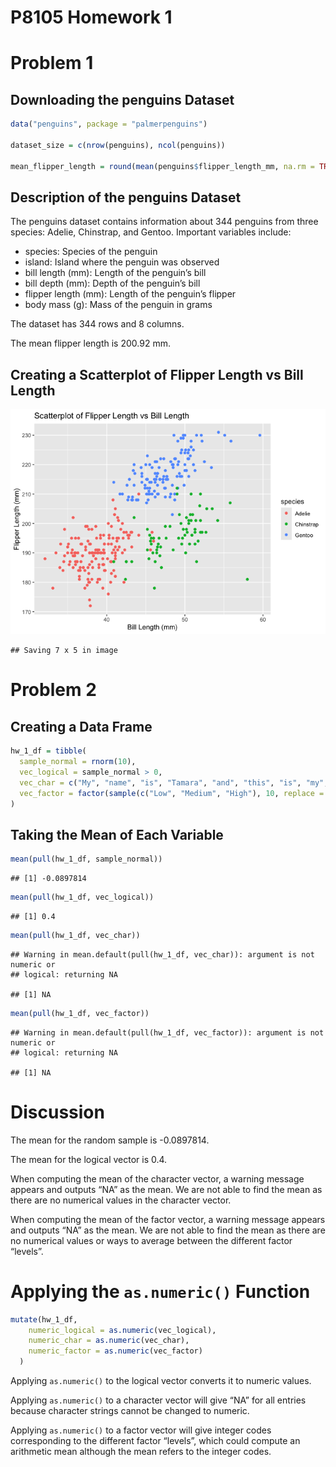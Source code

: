 P8105 Homework 1
================

# Problem 1

## Downloading the penguins Dataset

``` r
data("penguins", package = "palmerpenguins")

dataset_size = c(nrow(penguins), ncol(penguins))

mean_flipper_length = round(mean(penguins$flipper_length_mm, na.rm = TRUE), 2)
```

## Description of the penguins Dataset

The penguins dataset contains information about 344 penguins from three
species: Adelie, Chinstrap, and Gentoo. Important variables include:

- species: Species of the penguin
- island: Island where the penguin was observed
- bill length (mm): Length of the penguin’s bill
- bill depth (mm): Depth of the penguin’s bill
- flipper length (mm): Length of the penguin’s flipper
- body mass (g): Mass of the penguin in grams

The dataset has 344 rows and 8 columns.

The mean flipper length is 200.92 mm.

## Creating a Scatterplot of Flipper Length vs Bill Length

![](p8105_hw1_tp2879_files/figure-gfm/unnamed-chunk-2-1.png)<!-- -->

    ## Saving 7 x 5 in image

# Problem 2

## Creating a Data Frame

``` r
hw_1_df = tibble(
  sample_normal = rnorm(10), 
  vec_logical = sample_normal > 0, 
  vec_char = c("My", "name", "is", "Tamara", "and", "this", "is", "my", "Homework", "1."), 
  vec_factor = factor(sample(c("Low", "Medium", "High"), 10, replace = TRUE))
)
```

## Taking the Mean of Each Variable

``` r
mean(pull(hw_1_df, sample_normal))
```

    ## [1] -0.0897814

``` r
mean(pull(hw_1_df, vec_logical))
```

    ## [1] 0.4

``` r
mean(pull(hw_1_df, vec_char))
```

    ## Warning in mean.default(pull(hw_1_df, vec_char)): argument is not numeric or
    ## logical: returning NA

    ## [1] NA

``` r
mean(pull(hw_1_df, vec_factor))
```

    ## Warning in mean.default(pull(hw_1_df, vec_factor)): argument is not numeric or
    ## logical: returning NA

    ## [1] NA

# Discussion

The mean for the random sample is -0.0897814.

The mean for the logical vector is 0.4.

When computing the mean of the character vector, a warning message
appears and outputs “NA” as the mean. We are not able to find the mean
as there are no numerical values in the character vector.

When computing the mean of the factor vector, a warning message appears
and outputs “NA” as the mean. We are not able to find the mean as there
are no numerical values or ways to average between the different factor
“levels”.

# Applying the `as.numeric()` Function

``` r
mutate(hw_1_df, 
    numeric_logical = as.numeric(vec_logical),
    numeric_char = as.numeric(vec_char),
    numeric_factor = as.numeric(vec_factor)
  )
```

Applying `as.numeric()` to the logical vector converts it to numeric
values.

Applying `as.numeric()` to a character vector will give “NA” for all
entries because character strings cannot be changed to numeric.

Applying `as.numeric()` to a factor vector will give integer codes
corresponding to the different factor “levels”, which could compute an
arithmetic mean although the mean refers to the integer codes.
